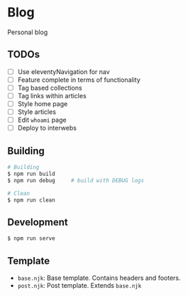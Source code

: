 # Blog

Personal blog

## TODOs

- [ ] Use eleventyNavigation for nav
- [ ] Feature complete in terms of functionality
- [ ] Tag based collections
- [ ] Tag links within articles
- [ ] Style home page
- [ ] Style articles
- [ ] Edit `whoami` page
- [ ] Deploy to interwebs

## Building

```sh
# Building
$ npm run build
$ npm run debug     # build with DEBUG logs

# Clean
$ npm run clean
```

## Development

```sh
$ npm run serve
```

## Template

- `base.njk`:       Base template. Contains headers and footers.
- `post.njk`:       Post template. Extends `base.njk`


